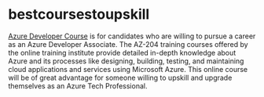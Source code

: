 # bestcoursestoupskill
[Azure Developer Course](https://www.wiculty.com/microsoft-azure-developer-associate-certification-training-course) is for candidates who are willing to pursue a career as an Azure Developer Associate. The AZ-204 training courses offered by the online training institute provide detailed in-depth knowledge about Azure and its processes like designing, building, testing, and maintaining cloud applications and services using Microsoft Azure. This online course will be of great advantage for someone willing to upskill and upgrade themselves as an Azure Tech Professional.
